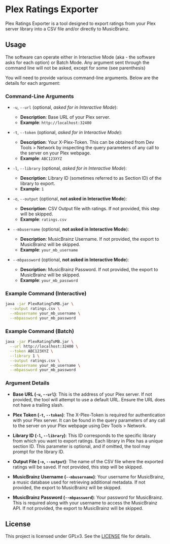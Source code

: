 # Plex Ratings Exporter

Plex Ratings Exporter is a tool designed to export ratings from your Plex server library into a CSV file and/or directly to MusicBrainz.

## Usage

The software can operate either in Interactive Mode (aka - the software asks for each option) or Batch Mode.
Any argument sent through the command line will not be asked, except for some (see parenthesis)

You will need to provide various command-line arguments. Below are the details for each argument:

### Command-Line Arguments

- `-u`, `--url` (optional, _asked for in Interactive Mode_):
    - **Description**: Base URL of your Plex server.
    - **Example**: `http://localhost:32400`

- `-t`, `--token` (optional, _asked for in Interactive Mode_):
    - **Description**: Your X-Plex-Token. This can be obtained from Dev Tools > Network by inspecting the query parameters of any call to the server on your Plex webpage.
    - **Example**: `ABC123XYZ`

- `-l`, `--library` (optional, _asked for in Interactive Mode_):
    - **Description**: Library ID (sometimes referred to as Section ID) of the library to export.
    - **Example**: `1`

- `-o`, `--output` (optional, **not asked in Interactive Mode**):
    - **Description**: CSV Output file with ratings. If not provided, this step will be skipped.
    - **Example**: `ratings.csv`

- `--mbusername` (optional, **not asked in Interactive Mode**):
    - **Description**: MusicBrainz Username. If not provided, the export to MusicBrainz will be skipped.
    - **Example**: `your_mb_username`

- `--mbpassword` (optional, **not asked in Interactive Mode**):
    - **Description**: MusicBrainz Password. If not provided, the export to MusicBrainz will be skipped.
    - **Example**: `your_mb_password`

### Example Command (Interactive)

```sh
java -jar PlexRatingToMB.jar \
  --output ratings.csv \
  --mbusername your_mb_username \
  --mbpassword your_mb_password
```

### Example Command (Batch)

```sh
java -jar PlexRatingToMB.jar \
  --url http://localhost:32400 \
  --token ABC123XYZ \
  --library 1 \
  --output ratings.csv \
  --mbusername your_mb_username \
  --mbpassword your_mb_password
```

### Argument Details

- **Base URL (`-u`, `--url`)**: This is the address of your Plex server. If not provided, the tool will attempt to use a default URL. Ensure the URL does not have a trailing slash.

- **Plex Token (`-t`, `--token`)**: The X-Plex-Token is required for authentication with your Plex server. It can be found in the query parameters of any call to the server on your Plex webpage using Dev Tools > Network.

- **Library ID (`-l`, `--library`)**: This ID corresponds to the specific library from which you want to export ratings. Each library in Plex has a unique section ID. This parameter is optional, and if omitted, the tool may prompt for the library ID.

- **Output File (`-o`, `--output`)**: The name of the CSV file where the exported ratings will be saved. If not provided, this step will be skipped.

- **MusicBrainz Username (`--mbusername`)**: Your username for MusicBrainz, a music database used for retrieving additional metadata. If not provided, the export to MusicBrainz will be skipped.

- **MusicBrainz Password (`--mbpassword`)**: Your password for MusicBrainz. This is required along with your username to access the MusicBrainz API. If not provided, the export to MusicBrainz will be skipped.

## License

This project is licensed under GPLv3. See the [LICENSE](LICENSE) file for details.
